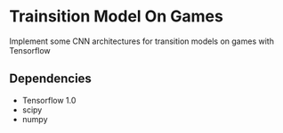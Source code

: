 # Trainsition Model On Games
Implement some CNN architectures for transition models on games with Tensorflow
## Dependencies
 - Tensorflow 1.0
 - scipy
 - numpy
